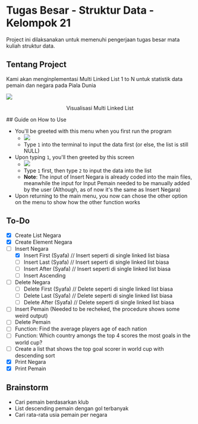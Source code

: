 # Tugas Besar - Struktur Data - Kelompok 21
Project ini dilaksanakan untuk memenuhi pengerjaan tugas besar mata kuliah struktur data.

## Tentang Project
Kami akan menginplementasi Multi Linked List 1 to N untuk statistik data pemain dan negara pada Piala Dunia

![](https://i.imgur.com/wofSSHa.png)
<p align="center">Visualisasi Multi Linked List</p>
## Guide on How to Use

- You'll be greeted with this menu when you first run the program
  - ![](https://i.imgur.com/zp5aqgI.png)
  - Type `1` into the terminal to input the data first (or else, the list is still NULL)
- Upon typing `1`, you'll then greeted by this screen 
  - ![](https://i.imgur.com/4m2z8Fy.png)
  - Type `1` first, then type `2` to input the data into the list
  - **Note**: The input of Insert Negara is already coded into the main files, meanwhile the input for Input Pemain needed to be manually added by the user (Although, as of now it's the same as Insert Negara)
- Upon returning to the main menu, you now can chose the other option on the menu to show how the other function works


## To-Do
- [X] Create List Negara
- [X] Create Element Negara
- [ ] Insert Negara
  - [x] Insert First (Syafa) // Insert seperti di single linked list biasa
  - [ ] Insert Last (Syafa) // Insert seperti di single linked list biasa
  - [ ] Insert After (Syafa) // Insert seperti di single linked list biasa
  - [ ] Insert Ascending
- [ ] Delete Negara
  - [ ] Delete First (Syafa) // Delete seperti di single linked list biasa
  - [ ] Delete Last (Syafa) // Delete seperti di single linked list biasa
  - [ ] Delete After (Syafa) // Delete seperti di single linked list biasa
- [ ] Insert Pemain (Needed to be recheked, the procedure shows some weird output)
- [ ] Delete Pemain 
- [ ] Function: Find the average players age of each nation
- [ ] Function: Which country amongs the top 4 scores the most goals in the world cup?
- [ ] Create a list that shows the top goal scorer in world cup with descending sort
- [X] Print Negara
- [X] Print Pemain

## Brainstorm
- Cari pemain berdasarkan klub
- List descending pemain dengan gol terbanyak
- Cari rata-rata usia pemain per negara
